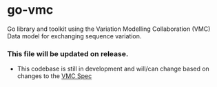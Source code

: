 # go-vmc
Go library and toolkit using the Variation Modelling Collaboration (VMC) Data model for exchanging sequence variation.

### This file will be updated on release.

* This codebase is still in development and will/can change based on changes to the [VMC Spec](https://docs.google.com/document/d/12E8WbQlvfZWk5NrxwLytmympPby6vsv60RxCeD5wc1E/edit) 
